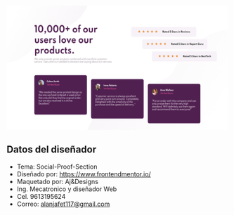 <p><img src="assets/presentation.png" width="700"></p>

## Datos del diseñador

- Tema: Social-Proof-Section
- Diseñado por: https://www.frontendmentor.io/
- Maquetado por: Aj&Designs
- Ing. Mecatronico y diseñador Web
- Cel. 9613195624
- Correo: alanjafet117@gmail.com